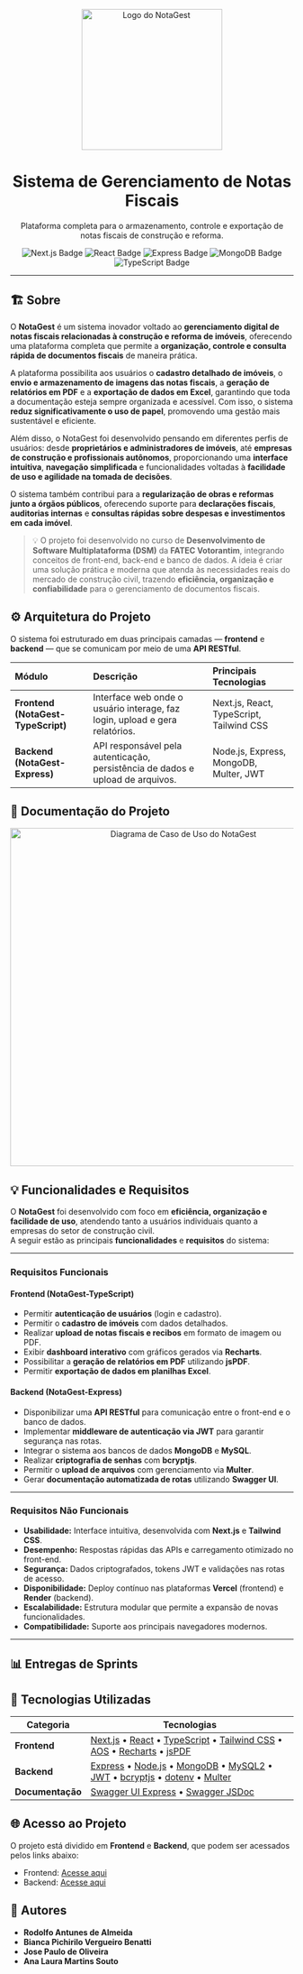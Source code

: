<p align="center">
  <img src="https://i.postimg.cc/NGWntpMc/Logo-Horizontal.png" alt="Logo do NotaGest" width="250"/>
</p>

<h1 align="center">Sistema de Gerenciamento de Notas Fiscais</h1>

<p align="center">
  Plataforma completa para o armazenamento, controle e exportação de notas fiscais de construção e reforma.
</p>

<p align="center">
  <img src="https://img.shields.io/badge/Next.js-15.2.4-4CAF50?style=flat&logo=next.js" alt="Next.js Badge"/>
  <img src="https://img.shields.io/badge/React-18.2.0-61DAFB?style=flat&logo=react&logoColor=white" alt="React Badge"/>
  <img src="https://img.shields.io/badge/Express-5.1.0-4CAF50?style=flat&logo=express" alt="Express Badge"/>
  <img src="https://img.shields.io/badge/MongoDB-8.18.1-4DB33D?style=flat&logo=mongodb" alt="MongoDB Badge"/>
  <img src="https://img.shields.io/badge/TypeScript-5.8.3-3178C6?style=flat&logo=typescript" alt="TypeScript Badge"/>
</p>

---
## 🏗️ Sobre

O **NotaGest** é um sistema inovador voltado ao **gerenciamento digital de notas fiscais relacionadas à construção e reforma de imóveis**, oferecendo uma plataforma completa que permite a **organização, controle e consulta rápida de documentos fiscais** de maneira prática.  

A plataforma possibilita aos usuários o **cadastro detalhado de imóveis**, o **envio e armazenamento de imagens das notas fiscais**, a **geração de relatórios em PDF** e a **exportação de dados em Excel**, garantindo que toda a documentação esteja sempre organizada e acessível. Com isso, o sistema **reduz significativamente o uso de papel**, promovendo uma gestão mais sustentável e eficiente.  

Além disso, o NotaGest foi desenvolvido pensando em diferentes perfis de usuários: desde **proprietários e administradores de imóveis**, até **empresas de construção e profissionais autônomos**, proporcionando uma **interface intuitiva**, **navegação simplificada** e funcionalidades voltadas à **facilidade de uso e agilidade na tomada de decisões**.  

O sistema também contribui para a **regularização de obras e reformas junto a órgãos públicos**, oferecendo suporte para **declarações fiscais**, **auditorias internas** e **consultas rápidas sobre despesas e investimentos em cada imóvel**.  

> 💡 O projeto foi desenvolvido no curso de **Desenvolvimento de Software Multiplataforma (DSM)** da **FATEC Votorantim**, integrando conceitos de front-end, back-end e banco de dados. A ideia é criar uma solução prática e moderna que atenda às necessidades reais do mercado de construção civil, trazendo **eficiência, organização e confiabilidade** para o gerenciamento de documentos fiscais.


## ⚙️ Arquitetura do Projeto

O sistema foi estruturado em duas principais camadas — **frontend** e **backend** — que se comunicam por meio de uma **API RESTful**.

| Módulo | Descrição | Principais Tecnologias |
|:--------|:-----------|:------------------------|
| **Frontend (NotaGest-TypeScript)** | Interface web onde o usuário interage, faz login, upload e gera relatórios. | Next.js, React, TypeScript, Tailwind CSS |
| **Backend (NotaGest-Express)** | API responsável pela autenticação, persistência de dados e upload de arquivos. | Node.js, Express, MongoDB, Multer, JWT |

## 📘 Documentação do Projeto

<p align="center">
  <img src="https://i.postimg.cc/R0hGcxDF/Diagrama-de-caso-de-uso.png" alt="Diagrama de Caso de Uso do NotaGest" width="600"/>
</p>

## 💡 Funcionalidades e Requisitos

O **NotaGest** foi desenvolvido com foco em **eficiência, organização e facilidade de uso**, atendendo tanto a usuários individuais quanto a empresas do setor de construção civil.  
A seguir estão as principais **funcionalidades** e **requisitos** do sistema:

---

### Requisitos Funcionais

#### Frontend (NotaGest-TypeScript)
- Permitir **autenticação de usuários** (login e cadastro).  
- Permitir o **cadastro de imóveis** com dados detalhados.  
- Realizar **upload de notas fiscais e recibos** em formato de imagem ou PDF.  
- Exibir **dashboard interativo** com gráficos gerados via **Recharts**.  
- Possibilitar a **geração de relatórios em PDF** utilizando **jsPDF**.  
- Permitir **exportação de dados em planilhas Excel**.  

#### Backend (NotaGest-Express)
- Disponibilizar uma **API RESTful** para comunicação entre o front-end e o banco de dados.  
- Implementar **middleware de autenticação via JWT** para garantir segurança nas rotas.  
- Integrar o sistema aos bancos de dados **MongoDB** e **MySQL**.  
- Realizar **criptografia de senhas** com **bcryptjs**.  
- Permitir o **upload de arquivos** com gerenciamento via **Multer**.  
- Gerar **documentação automatizada de rotas** utilizando **Swagger UI**.  

---

### Requisitos Não Funcionais

- **Usabilidade:** Interface intuitiva, desenvolvida com **Next.js** e **Tailwind CSS**.  
- **Desempenho:** Respostas rápidas das APIs e carregamento otimizado no front-end.  
- **Segurança:** Dados criptografados, tokens JWT e validações nas rotas de acesso.  
- **Disponibilidade:** Deploy contínuo nas plataformas **Vercel** (frontend) e **Render** (backend).  
- **Escalabilidade:** Estrutura modular que permite a expansão de novas funcionalidades.  
- **Compatibilidade:** Suporte aos principais navegadores modernos.  

---

## 📊 Entregas de Sprints  

 

## 🧩 Tecnologias Utilizadas

| Categoria | Tecnologias |
|------------|--------------|
| **Frontend** | [Next.js](https://nextjs.org) • [React](https://react.dev) • [TypeScript](https://www.typescriptlang.org) • [Tailwind CSS](https://tailwindcss.com) • [AOS](https://michalsnik.github.io/aos/) • [Recharts](https://recharts.org) • [jsPDF](https://github.com/parallax/jsPDF) |
| **Backend** | [Express](https://expressjs.com) • [Node.js](https://nodejs.org) • [MongoDB](https://www.mongodb.com) • [MySQL2](https://www.npmjs.com/package/mysql2) • [JWT](https://jwt.io) • [bcryptjs](https://www.npmjs.com/package/bcryptjs) • [dotenv](https://www.npmjs.com/package/dotenv) • [Multer](https://www.npmjs.com/package/multer) |
| **Documentação** | [Swagger UI Express](https://www.npmjs.com/package/swagger-ui-express) • [Swagger JSDoc](https://www.npmjs.com/package/swagger-jsdoc) |


## 🌐 Acesso ao Projeto

O projeto está dividido em **Frontend** e **Backend**, que podem ser acessados pelos links abaixo:  

- Frontend: [Acesse aqui](https://nota-gest-frontend.vercel.app/)  
- Backend: [Acesse aqui](https://notagest-0o2r.onrender.com/)  

## 🔹 Autores

- **Rodolfo Antunes de Almeida**  
- **Bianca Pichirilo Vergueiro Benatti**  
- **Jose Paulo de Oliveira**  
- **Ana Laura Martins Souto**
